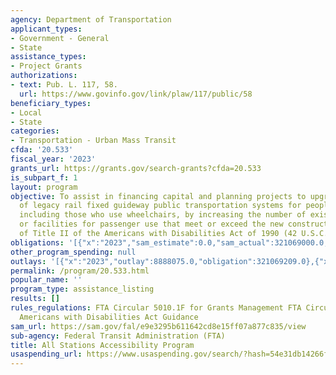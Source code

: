 ```yaml
---
agency: Department of Transportation
applicant_types:
- Government - General
- State
assistance_types:
- Project Grants
authorizations:
- text: Pub. L. 117, 58.
  url: https://www.govinfo.gov/link/plaw/117/public/58
beneficiary_types:
- Local
- State
categories:
- Transportation - Urban Mass Transit
cfda: '20.533'
fiscal_year: '2023'
grants_url: https://grants.gov/search-grants?cfda=20.533
is_subpart_f: 1
layout: program
objective: To assist in financing capital and planning projects to upgrade the accessibility
  of legacy rail fixed guideway public transportation systems for people with disabilities,
  including those who use wheelchairs, by increasing the number of existing stations
  or facilities for passenger use that meet or exceed the new construction standards
  of Title II of the Americans with Disabilities Act of 1990 (42 U.S.C. 12131 et seq.).
obligations: '[{"x":"2023","sam_estimate":0.0,"sam_actual":321069000.0,"usa_spending_actual":321069209.0},{"x":"2024","sam_estimate":0.0,"sam_actual":81930000.0,"usa_spending_actual":68000000.0},{"x":"2025","sam_estimate":0.0,"sam_actual":284626000.0,"usa_spending_actual":0.0}]'
other_program_spending: null
outlays: '[{"x":"2023","outlay":8888075.0,"obligation":321069209.0},{"x":"2024","outlay":0.0,"obligation":68000000.0},{"x":"2025","outlay":0.0,"obligation":0.0}]'
permalink: /program/20.533.html
popular_name: ''
program_type: assistance_listing
results: []
rules_regulations: FTA Circular 5010.1F for Grants Management FTA Circular 4710.1
  Americans with Disabilities Act Guidance
sam_url: https://sam.gov/fal/e9e3295b611642cd8e15ff07a877c835/view
sub-agency: Federal Transit Administration (FTA)
title: All Stations Accessibility Program
usaspending_url: https://www.usaspending.gov/search/?hash=54e31db14266fbacb27af057f5fe7bef
---
```

